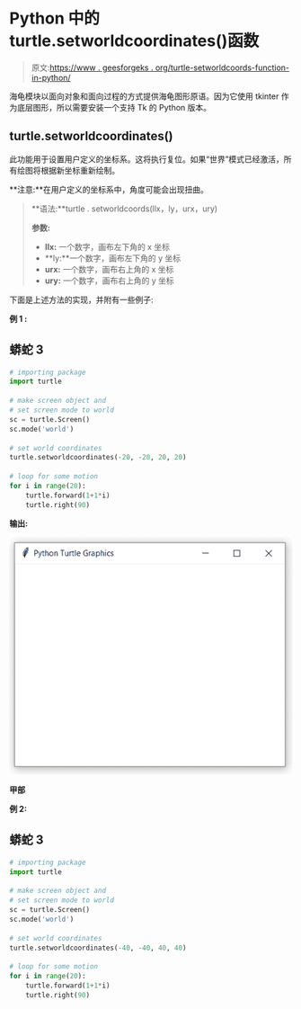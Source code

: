 # Python 中的 turtle.setworldcoordinates()函数

> 原文:[https://www . geesforgeks . org/turtle-setworldcoords-function-in-python/](https://www.geeksforgeeks.org/turtle-setworldcoordinates-function-in-python/)

海龟模块以面向对象和面向过程的方式提供海龟图形原语。因为它使用 tkinter 作为底层图形，所以需要安装一个支持 Tk 的 Python 版本。

## turtle.setworldcoordinates()

此功能用于设置用户定义的坐标系。这将执行复位。如果“世界”模式已经激活，所有绘图将根据新坐标重新绘制。

**注意:**在用户定义的坐标系中，角度可能会出现扭曲。

> **语法:**turtle . setworldcoords(llx，ly，urx，ury)
> 
> **参数:**
> 
> *   **llx:** 一个数字，画布左下角的 x 坐标
> *   **ly:**一个数字，画布左下角的 y 坐标
> *   **urx:** 一个数字，画布右上角的 x 坐标
> *   **ury:** 一个数字，画布右上角的 y 坐标

下面是上述方法的实现，并附有一些例子:

**例 1 :**

## 蟒蛇 3

```py
# importing package
import turtle

# make screen object and
# set screen mode to world
sc = turtle.Screen()
sc.mode('world')

# set world coordinates
turtle.setworldcoordinates(-20, -20, 20, 20)

# loop for some motion
for i in range(20):
    turtle.forward(1+1*i)
    turtle.right(90)
```

**输出:**

![](img/f02e2d62a2818242c8551d1ef0efc27f.png)

**甲部**

**例 2:**

## 蟒蛇 3

```py
# importing package
import turtle

# make screen object and
# set screen mode to world
sc = turtle.Screen()
sc.mode('world')

# set world coordinates
turtle.setworldcoordinates(-40, -40, 40, 40)

# loop for some motion
for i in range(20):
    turtle.forward(1+1*i)
    turtle.right(90)
```